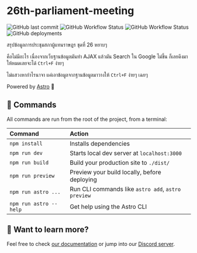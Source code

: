 # 26th-parliament-meeting

![GitHub last commit](https://img.shields.io/github/last-commit/rootEnginear/26th-parliament-meeting/page?label=latest%20update)
![GitHub Workflow Status](https://img.shields.io/github/actions/workflow/status/rootEnginear/26th-parliament-meeting/update.yaml?branch=main&label=fetch%20status)
![GitHub Workflow Status](https://img.shields.io/github/actions/workflow/status/rootEnginear/26th-parliament-meeting/build.yaml?branch=main&label=build%20status)
![GitHub deployments](https://img.shields.io/github/deployments/rootEnginear/26th-parliament-meeting/github-pages?label=deploy%20status)

สรุปข้อมูลการประชุมสภาผู้แทนราษฎร ชุดที่ 26 หยาบๆ

คือไม่มีอะไร เนื่องจากเว็บฐานข้อมูลมันทำ AJAX แล้วมัน Search ใน Google ไม่ขึ้น ก็เลยดึงมาให้หมดเลยจะได้ `Ctrl+F` ง่ายๆ

ไม่แสวงหากำไรนาจา แค่เอาข้อมูลจากฐานข้อมูลมาวางให้ `Ctrl+F` ง่ายๆ เฉยๆ

Powered by [Astro](https://astro.build) 🚀

## 🧞 Commands

All commands are run from the root of the project, from a terminal:

| Command                | Action                                             |
| :--------------------- | :------------------------------------------------- |
| `npm install`          | Installs dependencies                              |
| `npm run dev`          | Starts local dev server at `localhost:3000`        |
| `npm run build`        | Build your production site to `./dist/`            |
| `npm run preview`      | Preview your build locally, before deploying       |
| `npm run astro ...`    | Run CLI commands like `astro add`, `astro preview` |
| `npm run astro --help` | Get help using the Astro CLI                       |

## 👀 Want to learn more?

Feel free to check [our documentation](https://docs.astro.build) or jump into our [Discord server](https://astro.build/chat).
